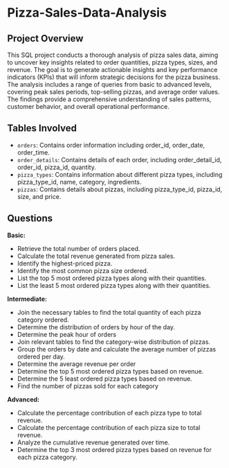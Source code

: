 # Pizza-Sales-Data-Analysis

## Project Overview

This SQL project conducts a thorough analysis of pizza sales data, aiming to uncover key insights related to order quantities, pizza types, sizes, and revenue. The goal is to generate actionable insights and key performance indicators (KPIs) that will inform strategic decisions for the pizza business. The analysis includes a range of queries from basic to advanced levels, covering peak sales periods, top-selling pizzas, and average order values. The findings provide a comprehensive understanding of sales patterns, customer behavior, and overall operational performance.

## Tables Involved

- `orders`: Contains order information including order_id, order_date, order_time.
- `order_details`: Contains details of each order, including order_detail_id, order_id, pizza_id, quantity.
- `pizza_types`: Contains information about different pizza types, including pizza_type_id, name, category, ingredients.
- `pizzas`: Contains details about pizzas, including pizza_type_id, pizza_id, size, and price.

## Questions
<b>Basic:</b>


- Retrieve the total number of orders placed.
- Calculate the total revenue generated from pizza sales.
- Identify the highest-priced pizza.
- Identify the most common pizza size ordered.
- List the top 5 most ordered pizza types along with their quantities.
- List the least 5 most ordered pizza types along with their quantities.

<b>Intermediate:</b>

- Join the necessary tables to find the total quantity of each pizza category ordered.
- Determine the distribution of orders by hour of the day.
- Determine the peak hour of orders
- Join relevant tables to find the category-wise distribution of pizzas.
- Group the orders by date and calculate the average number of pizzas ordered per day.
- Determine the average revenue per order
- Determine the top 5 most ordered pizza types based on revenue.
- Determine the 5 least ordered pizza types based on revenue.
- Find the number of pizzas sold for each category

<b>Advanced:</b>

- Calculate the percentage contribution of each pizza type to total revenue.
- Calculate the percentage contribution of each pizza size to total revenue.
- Analyze the cumulative revenue generated over time.
- Determine the top 3 most ordered pizza types based on revenue for each pizza category.
